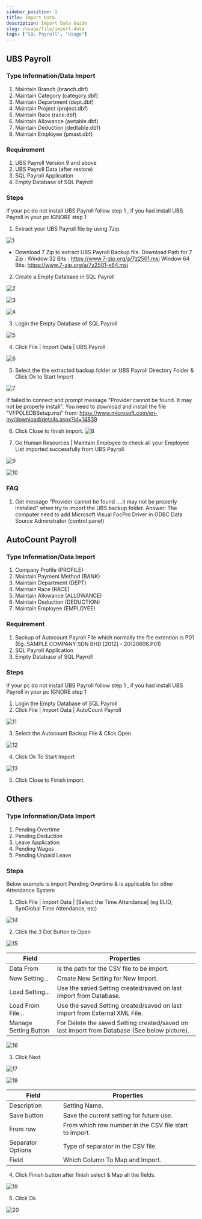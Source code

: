 ```yaml
---
sidebar_position: 2
title: Import Data
description: Import Data Guide
slug: /usage/file/import-data
tags: ["SQL Payroll", "Usage"]
---
```


## UBS Payroll
### Type Information/Data Import

1. Maintain Branch (branch.dbf)
2. Maintain Category (category.dbf)
3. Maintain Department (dept.dbf)
4. Maintain Project (project.dbf)
5. Maintain Race (race.dbf)
6. Maintain Allowance (awtable.dbf)
7. Maintain Deduction (dedtable.dbf)
8. Maintain Employee (pmast.dbf)

### Requirement
1. UBS Payroll Version 9 and above
2. UBS Payroll Data (after restore)
3. SQL Payroll Application
4. Empty Database of SQL Payroll


### Steps
If your pc do not install UBS Payroll follow step 1 , if you had install UBS Payroll in your pc IGNORE step 1

1. Extract your UBS Payroll file by using 7zip.

![1](../../../static/img/usage/file/data-import/ubs-step1.png)

- Download 7 Zip to extract UBS Payroll Backup file.
Download Path for 7 Zip : Window 32 Bits : https://www.7-zip.org/a/7z2501.msi Window 64 Bits: https://www.7-zip.org/a/7z2501-x64.msi

2. Create a Empty Database in SQL Payroll

![2](../../../static/img/usage/file/data-import/ubs-step2-1.png)

![3](../../../static/img/usage/file/data-import/ubs-step2-2.png)

![4](../../../static/img/usage/file/data-import/ubs-step2-3.png)

3. Login the Empty Database of SQL Payroll

![5](../../../static/img/usage/file/data-import/ubs-step3.png)

4. Click File | Import Data | UBS Payroll

![6](../../../static/img/usage/file/data-import/ubs-step4.png)

5. Select the the extracted backup folder or UBS Payroll Directory Folder & Click Ok to Start Import

![7](../../../static/img/usage/file/data-import/ubs-step5.png)

If failed to connect and prompt message "Provider cannot be found. It may not be properly install".
You need to download and install the file "VFPOLEDBSetup.msi" from: https://www.microsoft.com/en-my/download/details.aspx?id=14839

6. Click Close to finish import.
![8](../../../static/img/usage/file/data-import/ubs-step6.png)

7. Go Human Resources | Maintain Employee to check all your Employee List imported successfully from UBS Payroll.

![9](../../../static/img/usage/file/data-import/ubs-step7-1.png)

![10](../../../static/img/usage/file/data-import/ubs-step7-2.png)

### FAQ

1. Get message "Provider cannot be found ....it may not be properly installed" when try to import the UBS backup folder.
Answer: The computer need to add Microsoft Visual FocPro Driver in ODBC Data Source Adminstrator (control panel)

## AutoCount Payroll
### Type Information/Data Import

1. Company Profile (PROFILE)
2. Maintain Payment Method (BANK)
3. Maintain Department (DEPT)
4. Maintain Race (RACE)
5. Maintain Allowance (ALLOWANCE)
6. Maintain Deduction (DEDUCTION)
7. Maintain Employee (EMPLOYEE)


### Requirement
1. Backup of Autocount Payroll File which normally the file extention is P01 (Eg. SAMPLE COMPANY SDN BHD [2012] - 20120606.P01)
2. SQL Payroll Application
3. Empty Database of SQL Payroll


### Steps
If your pc do not install UBS Payroll follow step 1 , if you had install UBS Payroll in your pc IGNORE step 1

1. Login the Empty Database of SQL Payroll
2. Click File | Import Data | AutoCount Payroll

![11](../../../static/img/usage/file/data-import/ac-step2-1.png)

3. Select the Autocount Backup File & Click Open

![12](../../../static/img/usage/file/data-import/ac-step2-2.png)

4. Click Ok To Start Import

![13](../../../static/img/usage/file/data-import/ac-step2-3.png)

5. Click Close to Finish import.

## Others
### Type Information/Data Import

1. Pending Overtime
2. Pending Deduction
3. Leave Application
4. Pending Wages
5. Pending Unpaid Leave

### Steps
Below example is import Pending Overtime & is applicable for other Attendance System

1. Click File | Import Data | [Select the Time Attendance] (eg ELID, SynGlobal Time Attendance, etc)

![14](../../../static/img/usage/file/data-import/others-step1.png)


2. Click the 3 Dot Button to Open

![15](../../../static/img/usage/file/data-import/others-step2-1.png)

|  Field | Properties  |   
|---|---|
|Data From|Is the path for the CSV file to be import.|   
|New Setting...|Create New Setting for New Import.|   
|Load Setting...|Use the saved Setting created/saved on last import from Database.|   
|Load From File...|Use the saved Setting created/saved on last import from External XML File.|
|Manage Setting Button|For Delete the saved Setting created/saved on last import from Database (See below picture).|

![16](../../../static/img/usage/file/data-import/others-step2-2.png)

3. Click Next

![17](../../../static/img/usage/file/data-import/others-step3-1.png)

![18](../../../static/img/usage/file/data-import/others-step3-2.png)

|Field|Properties|
|---|---|
|Description|Setting Name.|
|Save button|Save the current setting for future use.|
|From row|From which row number in the CSV file start to import.|
|Separator Options|Type of separator in the CSV file.|
|Field|Which Column To Map and Import.|


4. Click Finish button after finish select & Map all the fields.

![19](../../../static/img/usage/file/data-import/others-step4.png)

5. Click Ok

![20](../../../static/img/usage/file/data-import/others-step5.png)
